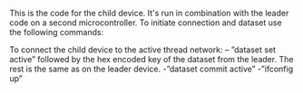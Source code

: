 This is the code for the child device. It's run in combination with the leader code on a second microcontroller. 
To initiate connection and dataset use the following commands: 

To connect the child device to the active thread network:
– ”dataset set active” followed by the hex encoded key of the dataset from the leader. The rest is the same as on the leader device. 
-”dataset commit active”
-”ifconfig up”


